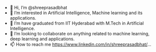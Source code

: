 - 👋 Hi, I’m @shreeprasadbhat
- 👀 I’m interested in Artificial Intelligence, Machine learning and its applications.
- 🌱 I’m have graduated from IIT Hyderabad with M.Tech in Artificial Intelligence.
- 💞️ I’m looking to collaborate on anything related to machine learning, deep learning and applications.
- 📫 How to reach me https://www.linkedin.com/in/shreeprasadbhat/...

<!---
shreeprasadbhat/shreeprasadbhat is a ✨ special ✨ repository because its `README.md` (this file) appears on your GitHub profile.
You can click the Preview link to take a look at your changes.
--->
